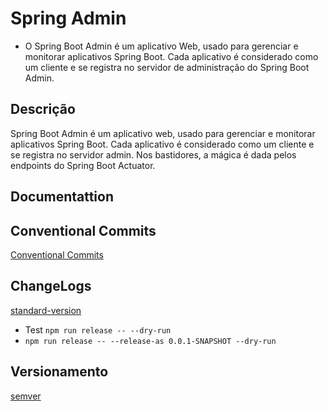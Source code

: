 # Spring Admin

* O Spring Boot Admin é um aplicativo Web, usado para gerenciar e monitorar aplicativos Spring Boot. Cada aplicativo é considerado como um cliente e se registra no servidor de administração do Spring Boot Admin.

## Descrição

Spring Boot Admin é um aplicativo web, usado para gerenciar e monitorar aplicativos Spring Boot. Cada aplicativo é considerado como um cliente e se registra no servidor admin. Nos bastidores, a mágica é dada pelos endpoints do Spring Boot Actuator.

## Documentattion

## Conventional Commits

[Conventional Commits](https://www.conventionalcommits.org/)

## ChangeLogs

[standard-version](https://www.npmjs.com/package/standard-version)

* Test `npm run release -- --dry-run`
* `npm run release -- --release-as 0.0.1-SNAPSHOT --dry-run`

## Versionamento

[semver](https://semver.org/)
